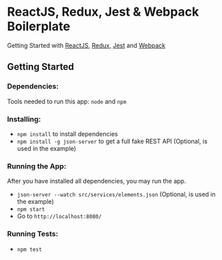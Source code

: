 # ReactJS, Redux, Jest & Webpack Boilerplate

Getting Started with [ReactJS](https://reactjs.org/), [Redux](https://redux.js.org/), [Jest](https://jestjs.io/) and [Webpack](https://webpack.js.org/)

## Getting Started

### Dependencies:

Tools needed to run this app: `node` and `npm`

### Installing:

- `npm install` to install dependencies
- `npm install -g json-server` to get a full fake REST API (Optional, is used in the example)

### Running the App:

After you have installed all dependencies, you may run the app.

- `json-server --watch src/services/elements.json` (Optional, is used in the example)
- `npm start`
- Go to `http://localhost:8080/`

### Running Tests:

- `npm test`
